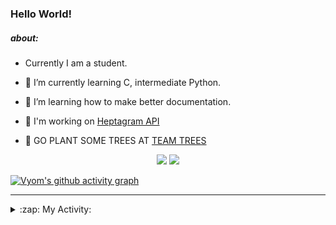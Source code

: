 ### Hello World!

##### about:
- Currently I am a student.
- 🌱 I’m currently learning C, intermediate Python.
- 🌱 I’m learning how to make better documentation.
- 🌱 I'm working on [Heptagram API](https://github.com/Heptagram-Bot/api)

- 🌱 GO PLANT SOME TREES AT [TEAM TREES](https://teamtrees.org/)

<p align="center">
  <a href="https://twitter.com/Vyvy_viM"><img target="_blank" src="https://img.shields.io/badge/twitter%20@Vyvy_viM-0D95E8?style=for-the-badge&logo=twitter&logoColor=white"/></a> 
  <a href="https://vyvy-vi.github.io/portfolio"><img target="_blank" src="https://img.shields.io/badge/-I_love_open_source-green?style=for-the-badge&logo=github&logoColor=black"/></a> 
</p>

[![Vyom's github activity graph](https://activity-graph.herokuapp.com/graph?username=Vyvy-vi)](https://github.com/ashutosh00710/github-readme-activity-graph)

---
<details>
  <summary>:zap: My Activity:</summary>
  
<!--START_SECTION:waka-->
**I'm a Night 🦉** 

```text
🌞 Morning    41 commits     █░░░░░░░░░░░░░░░░░░░░░░░░   6.36% 
🌆 Daytime    146 commits    █████░░░░░░░░░░░░░░░░░░░░   22.64% 
🌃 Evening    231 commits    █████████░░░░░░░░░░░░░░░░   35.81% 
🌙 Night      227 commits    ████████░░░░░░░░░░░░░░░░░   35.19%

```
📅 **I'm Most Productive on Sunday** 

```text
Monday       69 commits     ██░░░░░░░░░░░░░░░░░░░░░░░   10.7% 
Tuesday      83 commits     ███░░░░░░░░░░░░░░░░░░░░░░   12.87% 
Wednesday    91 commits     ███░░░░░░░░░░░░░░░░░░░░░░   14.11% 
Thursday     83 commits     ███░░░░░░░░░░░░░░░░░░░░░░   12.87% 
Friday       53 commits     ██░░░░░░░░░░░░░░░░░░░░░░░   8.22% 
Saturday     92 commits     ███░░░░░░░░░░░░░░░░░░░░░░   14.26% 
Sunday       174 commits    ██████░░░░░░░░░░░░░░░░░░░   26.98%

```


📊 **This Week I Spent My Time On** 

```text
🔥 Editors: 
Vim                      4 hrs 41 mins       █████████████████████████   100.0%

🐱‍💻 Projects: 
TEC-welcome-bot          1 hr 50 mins        █████████░░░░░░░░░░░░░░░░   39.19% 
api                      1 hr 18 mins        ███████░░░░░░░░░░░░░░░░░░   27.73% 
Call-Reminders-template  34 mins             ███░░░░░░░░░░░░░░░░░░░░░░   12.16% 
protocol-Info            23 mins             ██░░░░░░░░░░░░░░░░░░░░░░░   8.39% 
Unknown Project          18 mins             █░░░░░░░░░░░░░░░░░░░░░░░░   6.71%

```


 Last Updated on 13/10/2021
<!--END_SECTION:waka-->
</details>
